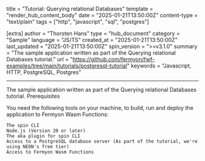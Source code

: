 title = "Tutorial: Querying relational Databases"
template = "render_hub_content_body"
date = "2025-01-21T13:50:00Z"
content-type = "text/plain"
tags = ["http", "javascript", "sql", "postgres"]

[extra]
author = "Thorsten Hans"
type = "hub_document"
category = "Sample"
language = "JS/TS"
created_at = "2025-01-21T13:50:00Z"
last_updated = "2025-01-21T13:50:00Z"
spin_version = ">=v3.1.0"
summary = "The sample application written as part of the Querying relational Databases tutorial."
url = "https://github.com/fermyon/fwf-examples/tree/main/tutorials/postgresql-tutorial"
keywords = "Javascript, HTTP, PostgreSQL, Postgres"

---

The sample application written as part of the Querying relational Databases tutorial.
Prerequisites

You need the following tools on your machine, to build, run and deploy the application to Fermyon Wasm Functions:

    The spin CLI
    Node.js (Version 20 or later)
    The aka plugin for spin CLI
    Access to a PostgreSQL database server (As part of the tutorial, we're using NEON's free tier)
    Access to Fermyon Wasm Functions
